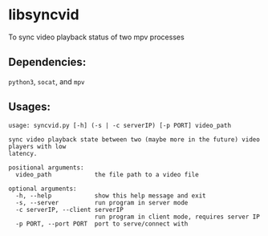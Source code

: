 # libsyncvid
To sync video playback status of two mpv processes

## Dependencies:
`python3`, `socat`, and  `mpv`

## Usages:

```
usage: syncvid.py [-h] (-s | -c serverIP) [-p PORT] video_path

sync video playback state between two (maybe more in the future) video players with low
latency.

positional arguments:
  video_path            the file path to a video file

optional arguments:
  -h, --help            show this help message and exit
  -s, --server          run program in server mode
  -c serverIP, --client serverIP
                        run program in client mode, requires server IP
  -p PORT, --port PORT  port to serve/connect with
```
